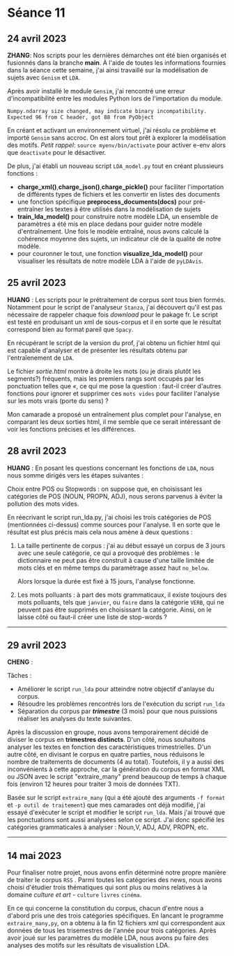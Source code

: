 # Séance 11

## 24 avril 2023
**ZHANG**: Nos scripts pour les dernières démarches ont été bien organisés et fusionnés dans la branche **main**. À l'aide de toutes les informations fournies dans la séance cette semaine, j'ai ainsi travaillé sur la modélisation de sujets avec `Genism` et `LDA`.

Après avoir installé le module `Gensim`, j'ai rencontré une erreur d'incompatibilité entre les modules Python lors de l'importation du module.
```
Numpy.ndarray size changed, may indicate binary incompatibility. Expected 96 from C header, got 88 from PyObject

```

En créant et activant un environnement virtuel, j'ai résolu ce problème et importé `Gensim` sans accroc. On est alors tout prêt à explorer la modélisation des motifs. *Petit rappel*: `source myenv/bin/activate` pour activer e-env alors que `deactivate` pour le désactiver.


De plus, j'ai établi un nouveau script `LDA_model.py` tout en créant plussieurs fonctions :
- **charge_xml()**,**charge_json()**,**charge_pickle()**  pour faciliter l'importation de différents types de fichiers et les convertir en listes des documents
- une fonction spécifique **preprocess_documents(docs)** pour pré-entraîner les textes à être utilisés dans la modélisation de sujets
- **train_lda_model()** pour construire notre modèle LDA, un ensemble de paramètres a été mis en place dedans pour guider notre modèle d'entraînement. Une fois le modèle entraîné, nous avons calculé la cohérence moyenne des sujets, un indicateur clé de la qualité de notre modèle.
- pour couronner le tout, une fonction **visualize_lda_model()** pour visualiser les résultats de notre modèle LDA à l'aide de `pyLDAvis`.

## 25 avril 2023
**HUANG** : Les scripts pour le prétraitement de corpus sont tous bien formés. Notamment pour le script de l'analyseur `Stanza`, j'ai découvert qu'il est pas nécessaire de rappeler chaque fois *download* pour le pakage fr. Le script est testé en produisant un xml de sous-corpus et il en sorte que le résultat correspond bien au format pareil que `Spacy`.

En récupérant le script de la version du prof, j'ai obtenu un fichier html qui est capable d'analyser et de présenter les résultats obtenu par l'entraîenement de `LDA`. 

Le fichier *sortie.html* montre à droite les mots (ou je dirais plutôt les segments?) fréquents, mais les premiers rangs sont occupés par les ponctuation telles que *«*, ce qui me pose la question : faut-il créer d'autres fonctions pour ignorer et supprimer ces `mots vides` pour faciliter l'analyse sur les mots vrais (porte du sens) ?

Mon camarade a proposé un entraînement plus complet pour l'analyse, en comparant les deux sorties html, il me semble que ce serait intéressant de voir les fonctions précises et les différences.

## 28 avril 2023
**HUANG** : En posant les questions concernant les fonctions de `LDA`, nous nous somme dirigés vers les étapes suivantes :

Choix entre POS ou Stopwords : on suppose que, en choisissant les catégories de POS (NOUN, PROPN, ADJ), nous serons parvenus à éviter la pollution des mots vides.

En réecrivant le script run_lda.py, j'ai choisi les trois catégories de POS (mentionnées ci-dessus) comme sources pour l'analyse. Il en sorte que le résultat est plus précis mais cela nous amène à deux questions :

1. La taille pertinente de corpus : j'ai au début essayé un corpus de 3 jours avec une seule catégorie, ce qui a provoqué des problèmes : le dictionnaire ne peut pas être construit à cause d'une taille limitée de mots clés et en même temps du paramètrage assez haut `no_below`.

    Alors lorsque la durée est fixé à 15 jours, l'analyse fonctionne.

2. Les mots polluants : à part des mots grammaticaux, il existe toujours des mots polluants, tels que `janvier`, ou `faire` dans la catégorie `VERB`, qui ne peuvent pas être supprimés en choisissant la catégorie. Ainsi, on le laisse côté ou faut-il créer une liste de stop-words ?

***
## 29 avril 2023 ##
**CHENG** : 

Tâches : 

- Améliorer le script `run_lda` pour atteindre notre objectif d'anlayse du corpus. 
- Résoudre les problèmes rencontrés lors de l'exécution du script `run_lda`
- Séparation du corpus par ***trimestre*** (3 mois) pour que nous puissions réaliser les analyses du texte suivantes.

Après la discussion en groupe, nous avons temporairement décidé de diviser le corpus en **trimestres distincts**. D'un côté, nous souhaitons analyser les textes en fonction des caractéristiques trimestrielles. D'un autre côté, en divisant le corpus en quatre parties, nous réduisons le nombre de traitements de documents (4 au total). Toutefois, il y a aussi des inconvénients à cette approche, car la génération du corpus en format XML ou JSON avec le script "extraire_many" prend beaucoup de temps à chaque fois (environ 12 heures pour traiter 3 mois de données TXT).


Basée sur le script `extraire_many` (qui a été ajouté des arguments `-f format` et `-p outil de traitement`) que mes camarades ont déjà modifié, j'ai essayé d'exécuter le script et modifier le script `run_lda`. Mais j'ai trouvé que les ponctuations sont aussi analysées selon ce script. J'ai donc spécifié les catégories grammaticales à analyser : Noun,V, ADJ, ADV, PROPN, etc. 

***
## 14 mai 2023

Pour finaliser notre projet, nous avons enfin déterminé notre propre manière de traiter le corpus `RSS` . Parmi toutes les catégories des news, nous avons choisi d'étudier trois thématiques qui sont plus ou moins relatives à la domaine *culture et art* - `culture` `livres` `cinéma`. 

En ce qui concerne la constitution du corpus, chacun d'entre nous a d'abord pris une des trois catégories spécifiques. En lancant le programme `extraire_many,py`, on a obtenu à la fin 12 fichiers xml qui correspondent aux données de tous les trisemestres de l'année pour trois catégories. Après avoir joué sur les paramètres du modèle LDA, nous avons pu faire des analyses des motifs sur les résultats de visualistion LDA.


